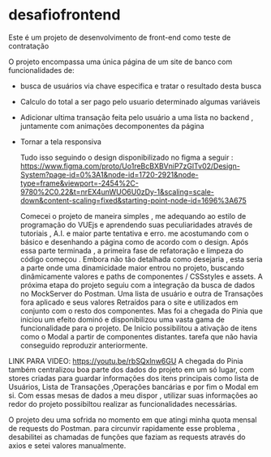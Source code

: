 # desafiofrontend

Este é um projeto de desenvolvimento de front-end como teste de contratação

O projeto encompassa uma única página de um site de banco com funcionalidades de:
* busca de usuários via chave especifica e tratar o resultado desta busca
* Calculo do total a ser pago pelo usuario  determinado algumas variáveis
* Adicionar ultima transação feita pelo usuário a uma lista no backend , juntamente com animações decomponentes da página
* Tornar a tela responsiva
    
  Tudo isso seguindo o design disponibilizado no figma a seguir :
  https://www.figma.com/proto/Uo1reBcBXBVniP7zGlTv02/Design-System?page-id=0%3A1&node-id=1720-2921&node-type=frame&viewport=-2454%2C-9780%2C0.22&t=nrEX4unWUO6U0zDy-1&scaling=scale-down&content-scaling=fixed&starting-point-node-id=1696%3A675


  Comecei o projeto de maneira simples , me adequando ao estilo de programação do VUEjs e aprendendo suas peculiaridades através de tutoriais , A.I. e maior parte tentativa e erro.
  me acostumando com o básico e desenhando a página como de acordo com o design.
      Após essa parte terminada , a primeira fase de refatoração e limpeza do código começou . Embora não tão detalhada como desejaria , esta seria a parte onde uma dinamicidade maior entrou no projeto,
  buscando dinâmicamente valores e paths de componentes / CSSstyles e assets.
      A próxima etapa do projeto seguiu com a integração da busca de dados no MockServer do Postman. Uma lista de usuário e outra de Transações fora aplicado e seus valores Retraídos para o site e utilizados em conjunto com o resto dos componentes.
      Mas foi a chegada do Pinia que iniciou um efeito dominó e disponibilizou uma vasta gama de funcionalidade para o projeto. De Inicio possibilitou a ativação de itens como o Modal a partir de componentes distantes. tarefa que não havia conseguido reproduzir anteriormente.

LINK PARA VIDEO:
https://youtu.be/rbSQxlnw6GU
      A chegada do Pinia também centralizou boa parte dos dados do projeto em um só lugar, com stores criadas para guardar informações dos itens principais  como lista de Usuários, Lista de Transações ,Operações bancárias e por fim o Modal em si.
  Com  essas mesas de dados a meu dispor , utilizar suas informações ao redor do projeto possibiltou realizar as funcionalidades necessárias.

  O projeto deu uma sofrida no momento em que atingi minha quota mensal de requests do Postman.
  para circunvir rapidamente esse problema  , desabilitei as chamadas de funções que faziam as requests através do axios e setei valores manualmente.

